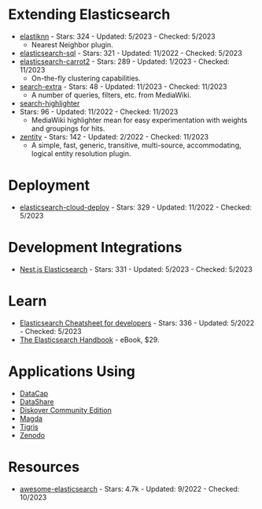 # Extending Elasticsearch
- [elastiknn](https://github.com/alexklibisz/elastiknn) - Stars: 324 - Updated: 5/2023 - Checked: 5/2023
    - Nearest Neighbor plugin.
- [elasticsearch-sql](https://github.com/iamazy/elasticsearch-sql) - Stars: 321 - Updated: 11/2022 - Checked: 5/2023
- [elasticsearch-carrot2](https://github.com/carrot2/elasticsearch-carrot2) - Stars: 289 - Updated: 1/2023 - Checked: 11/2023
    - On-the-fly clustering capabilities.
- [search-extra](https://github.com/wikimedia/search-extra) - Stars: 48 - Updated: 11/2023 - Checked: 11/2023
    - A number of queries, filters, etc. from MediaWiki.
- [search-highlighter](https://github.com/wikimedia/search-highlighter)
 - Stars: 96 - Updated: 11/2022 - Checked: 11/2023
    - MediaWiki highlighter mean for easy experimentation with weights and groupings for hits.
- [zentity](https://github.com/zentity-io/zentity) - Stars: 142 - Updated: 2/2022 - Checked: 11/2023
    - A simple, fast, generic, transitive, multi-source, accommodating, logical entity resolution plugin.

# Deployment
- [elasticsearch-cloud-deploy](https://github.com/BigDataBoutique/elasticsearch-cloud-deploy) - Stars: 329 - Updated: 11/2022 - Checked: 5/2023

# Development Integrations
- [Nest.js Elasticsearch](https://github.com/nestjs/elasticsearch) - Stars: 331 - Updated: 5/2023 - Checked: 5/2023

# Learn
- [Elasticsearch Cheatsheet for developers](https://github.com/jolicode/elasticsearch-cheatsheet) - Stars: 336 - Updated: 5/2022 - Checked: 5/2023
- [The Elasticsearch Handbook](https://elasticsearchbook.com/) - eBook, $29.


# Applications Using
- [DataCap](https://github.com/EdurtIO/datacap)
- [DataShare](https://github.com/ICIJ/datashare)
- [Diskover Community Edition](https://github.com/lacic/solr-resource-recommender)
- [Magda](https://github.com/magda-io/magda)
- [Tigris](https://github.com/tigrisdata/tigris)
- [Zenodo](https://github.com/zenodo/zenodo)

# Resources
- [awesome-elasticsearch](https://github.com/dzharii/awesome-elasticsearch) - Stars: 4.7k - Updated: 9/2022 - Checked: 10/2023